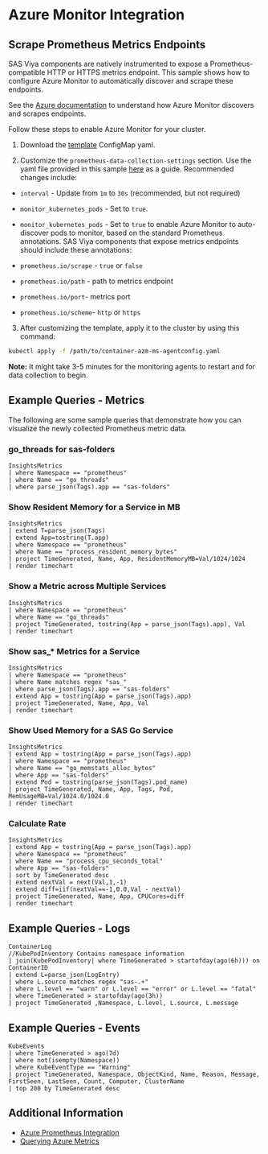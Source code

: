 # Azure Monitor Integration

## Scrape Prometheus Metrics Endpoints

SAS Viya components are natively instrumented to expose a Prometheus-compatible
HTTP or HTTPS metrics endpoint. This sample shows how to configure Azure
Monitor to automatically discover and scrape these endpoints.

See the [Azure documentation](https://docs.microsoft.com/en-us/azure/azure-monitor/insights/container-insights-prometheus-integration)
to understand how Azure Monitor discovers and scrapes endpoints.

Follow these steps to enable Azure Monitor for your cluster.

1. Download the
[template](https://github.com/microsoft/Docker-Provider/blob/ci_dev/kubernetes/container-azm-ms-agentconfig.yaml)
ConfigMap yaml.

2. Customize the `prometheus-data-collection-settings` section. Use the yaml
file provided in this sample [here](container-azm-ms-agentconfig.yaml) as a
guide. Recommended changes include:

- `interval` - Update from `1m` to `30s` (recommended, but not required)
- `monitor_kubernetes_pods` - Set to `true`.
- `monitor_kubernetes_pods` - Set to `true` to enable Azure Monitor to
auto-discover pods to monitor, based on the standard Prometheus annotations.
SAS Viya components that expose metrics endpoints should include these
annotations:

- `prometheus.io/scrape` - `true` or `false`
- `prometheus.io/path` - path to metrics endpoint
- `prometheus.io/port`- metrics port
- `prometheus.io/scheme`- `http` or `https`

3. After customizing the template, apply it to the cluster by using this command:

```bash
kubectl apply -f /path/to/container-azm-ms-agentconfig.yaml
```

**Note:** It might take 3-5 minutes for the monitoring agents to restart and for 
data collection to begin.

## Example Queries - Metrics

The following are some sample queries that demonstrate how you can visualize the newly
collected Prometheus metric data.

### go_threads for sas-folders

```text
InsightsMetrics
| where Namespace == "prometheus"
| where Name == "go_threads"
| where parse_json(Tags).app == "sas-folders"
```

### Show Resident Memory for a Service in MB

```text
InsightsMetrics
| extend T=parse_json(Tags)
| extend App=tostring(T.app)
| where Namespace == "prometheus"
| where Name == "process_resident_memory_bytes"
| project TimeGenerated, Name, App, ResidentMemoryMB=Val/1024/1024
| render timechart
```

### Show a Metric across Multiple Services

```text
InsightsMetrics
| where Namespace == "prometheus"
| where Name == "go_threads"
| project TimeGenerated, tostring(App = parse_json(Tags).app), Val
| render timechart
```

### Show sas_* Metrics for a Service

```text
InsightsMetrics
| where Namespace == "prometheus"
| where Name matches regex "sas_"
| where parse_json(Tags).app == "sas-folders"
| extend App = tostring(App = parse_json(Tags).app)
| project TimeGenerated, Name, App, Val
| render timechart
```

### Show Used Memory for a SAS Go Service

```text
InsightsMetrics
| extend App = tostring(App = parse_json(Tags).app)
| where Namespace == "prometheus"
| where Name == "go_memstats_alloc_bytes"
| where App == "sas-folders"
| extend Pod = tostring(parse_json(Tags).pod_name)
| project TimeGenerated, Name, App, Tags, Pod, MemUsageMB=Val/1024.0/1024.0
| render timechart
```

### Calculate Rate

```text
InsightsMetrics
| extend App = tostring(App = parse_json(Tags).app)
| where Namespace == "prometheus"
| where Name == "process_cpu_seconds_total"
| where App == "sas-folders"
| sort by TimeGenerated desc
| extend nextVal = next(Val,1,-1)
| extend diff=iif(nextVal==-1,0.0,Val - nextVal)
| project TimeGenerated, Name, App, CPUCores=diff
| render timechart
```

## Example Queries - Logs

```text
ContainerLog
//KubePodInventory Contains namespace information
| join(KubePodInventory| where TimeGenerated > startofday(ago(6h))) on ContainerID
| extend L=parse_json(LogEntry)
| where L.source matches regex "sas-.+"
| where L.level == "warn" or L.level == "error" or L.level == "fatal"
| where TimeGenerated > startofday(ago(3h))
| project TimeGenerated ,Namespace, L.level, L.source, L.message
```

## Example Queries - Events

```text
KubeEvents
| where TimeGenerated > ago(7d)
| where not(isempty(Namespace))
| where KubeEventType == "Warning"
| project TimeGenerated, Namespace, ObjectKind, Name, Reason, Message, FirstSeen, LastSeen, Count, Computer, ClusterName
| top 200 by TimeGenerated desc
```

## Additional Information

- [Azure Prometheus Integration](https://docs.microsoft.com/en-us/azure/azure-monitor/insights/container-insights-prometheus-integration)
- [Querying Azure Metrics](https://docs.microsoft.com/en-us/azure/azure-monitor/insights/container-insights-log-search#search-logs-to-analyze-data)
